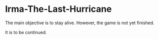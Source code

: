 # Irma-The-Last-Hurricane
The main objective is to stay alive. However, the game is not yet finished.

It is to be continued.
